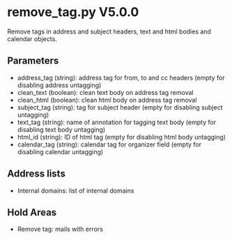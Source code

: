remove_tag.py V5.0.0
====================

Remove tags in address and subject headers, text and html bodies and calendar objects.

## Parameters
* address_tag (string): address tag for from, to and cc headers (empty for disabling address untagging)
* clean_text (boolean): clean text body on address tag removal
* clean_html (boolean): clean html body on address tag removal
* subject_tag (string): tag for subject header (empty for disabling subject untagging)
* text_tag (string): name of annotation for tagging text body (empty for disabling text body untagging)
* html_id (string): ID of html tag (empty for disabling html body untagging)
* calendar_tag (string): calendar tag for organizer field (empty for disabling calendar untagging)

## Address lists
* Internal domains: list of internal domains

## Hold Areas
* Remove tag: mails with errors
